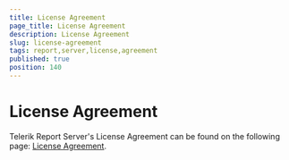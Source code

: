 ```yaml
---
title: License Agreement
page_title: License Agreement
description: License Agreement
slug: license-agreement
tags: report,server,license,agreement
published: true
position: 140
---
```


# License Agreement

Telerik Report Server's License Agreement can be found on the following page: [License Agreement](http://www.telerik.com/purchase/license-agreement/report-server "Telerik Report Server's License Agreement"). 
